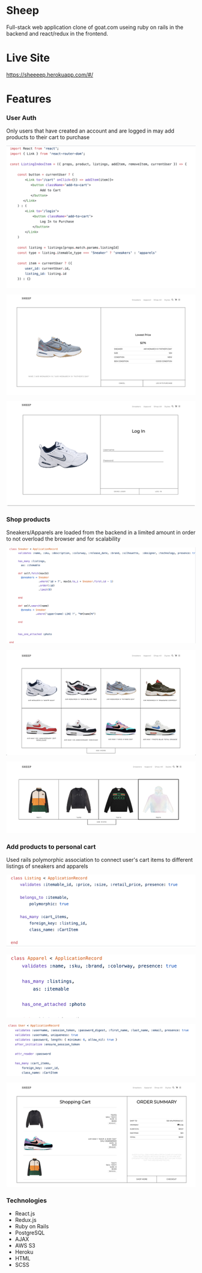 # Sheep

Full-stack web application clone of goat.com useing ruby on rails in the backend and react/redux in the frontend.

# Live Site

https://sheeeep.herokuapp.com/#/

# Features

### User Auth

Only users that have created an account and are logged in may add products to their cart to purchase

![alt text](https://github.com/mckgegis/sheep/blob/master/app/assets/images/auth_code.png)

![alt text](https://github.com/mckgegis/sheep/blob/master/app/assets/images/user_auth.png)

![alt text](https://github.com/mckgegis/sheep/blob/master/app/assets/images/user_auth1.png)


### Shop products

Sneakers/Apparels are loaded from the backend in a limited amount in order to not overload the browser and for scalability

![alt text](https://github.com/mckgegis/sheep/blob/master/app/assets/images/product_code.png)

![alt text](https://github.com/mckgegis/sheep/blob/master/app/assets/images/sneaker_index.png)

![alt text](https://github.com/mckgegis/sheep/blob/master/app/assets/images/apparel_index.png)

### Add products to personal cart

Used rails polymorphic association to connect user's cart items to different listings of sneakers and apparels

![alt text](https://github.com/mckgegis/sheep/blob/master/app/assets/images/listing_code.png)

![alt text](https://github.com/mckgegis/sheep/blob/master/app/assets/images/apparel_code.png)

![alt text](https://github.com/mckgegis/sheep/blob/master/app/assets/images/user_code.png)

![alt text](https://github.com/mckgegis/sheep/blob/master/app/assets/images/cart.png)

### Technologies

* React.js
* Redux.js
* Ruby on Rails
* PostgreSQL
* AJAX
* AWS S3
* Heroku
* HTML
* SCSS


